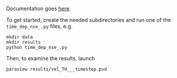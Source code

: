 Documentation goes [here](http://dolfin-navier-scipy.readthedocs.org/en/latest/index.html).

To get started, create the needed subdirectories and run one of the `time_dep_nse_.py` files, e.g.

```
mkdir data
mkdir results
python time_dep_nse_.py
```

Then, to examine the results, launch
```
paraview results/vel_TH___timestep.pvd
```
